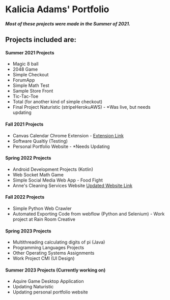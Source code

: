 # Kalicia Adams' Portfolio

##### Most of these projects were made in the Summer of 2021.  

## Projects included are:

#### Summer 2021 Projects
- Magic 8 ball
- 2048 Game
- Simple Checkout 
- ForumApp
- Simple Math Test
- Sample Store Front 
- Tic-Tac-Toe 
- Total (for another kind of simple checkout)
- Final Project Naturistic (stripeHerokuAWS) - *Was live, but needs updating

#### Fall 2021 Projects
- Canvas Calendar Chrome Extension - [Extension Link](https://chrome.google.com/webstore/detail/canvas-calender-note-taki/kbkdkicbnjddjpmeofjefdjaeglikmeg)
- Software Qualtiy (Testing)
- Personal Portfolio Website - *Needs Updating

#### Spring 2022 Projects
- Android Development Projects (Kotlin)
- Web Socket Math Game
- Simple Social Media Web App - Food Fight
- Anne's Cleaning Services Website [Updated Website Link](https://www.annescleaningservices.com/)

#### Fall 2022 Projects
- Simple Python Web Crawler
- Automated Exporting Code from webflow (Python and Selenium) - Work project at Rain Room Creative

#### Spring 2023 Projects
- Multithreading calculating digits of pi (Java)
- Programming Languages Projects
- Other Operating Systems Assignments
- Work Project CMI (UI Design)

#### Summer 2023 Projects (Currently working on)
- Aquire Game Desktop Application
- Updating Naturistic
- Updating personal portfolio website



